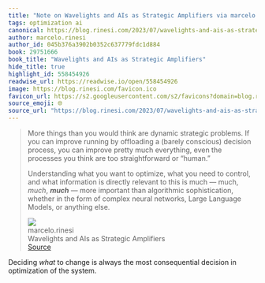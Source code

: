 ```yaml
---
title: "Note on Wavelights and AIs as Strategic Amplifiers via marcelo.rinesi"
tags: optimization ai
canonical: https://blog.rinesi.com/2023/07/wavelights-and-ais-as-strategic-amplifiers/
author: marcelo.rinesi
author_id: 045b376a3902b0352c637779fdc1d884
book: 29751666
book_title: "Wavelights and AIs as Strategic Amplifiers"
hide_title: true
highlight_id: 558454926
readwise_url: https://readwise.io/open/558454926
image: https://blog.rinesi.com/favicon.ico
favicon_url: https://s2.googleusercontent.com/s2/favicons?domain=blog.rinesi.com
source_emoji: 🌐
source_url: "https://blog.rinesi.com/2023/07/wavelights-and-ais-as-strategic-amplifiers/#:~:text=More%20things%20than,or%20anything%20else."
---
```


> More things than you would think are dynamic strategic problems. If you can improve running by offloading a (barely conscious) decision process, you can improve pretty much everything, even the processes you think are too straightforward or “human.”
> 
> Understanding what you want to optimize, what you need to control, and what information is directly relevant to this is much — much, *much*, ***much*** — more important than algorithmic sophistication, whether in the form of complex neural networks, Large Language Models, or anything else.
> <div class="quoteback-footer"><div class="quoteback-avatar"><img class="mini-favicon" src="https://s2.googleusercontent.com/s2/favicons?domain=blog.rinesi.com"></div><div class="quoteback-metadata"><div class="metadata-inner"><span style="display:none">FROM:</span><div aria-label="marcelo.rinesi" class="quoteback-author"> marcelo.rinesi</div><div aria-label="Wavelights and AIs as Strategic Amplifiers" class="quoteback-title"> Wavelights and AIs as Strategic Amplifiers</div></div></div><div class="quoteback-backlink"><a target="_blank" aria-label="go to the full text of this quotation" rel="noopener" href="https://blog.rinesi.com/2023/07/wavelights-and-ais-as-strategic-amplifiers/#:~:text=More%20things%20than,or%20anything%20else." class="quoteback-arrow"> Source</a></div></div>

Deciding *what* to change is always the most consequential decision in optimization of the system.